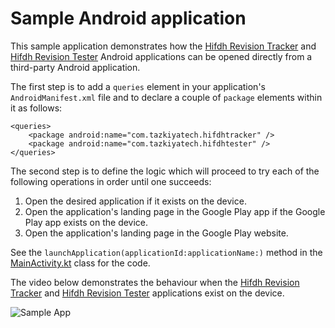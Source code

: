 # Sample Android application

This sample application demonstrates how
the [Hifdh Revision Tracker](https://play.google.com/store/apps/details?id=com.tazkiyatech.hifdhtracker)
and [Hifdh Revision Tester](https://play.google.com/store/apps/details?id=com.tazkiyatech.hifdhtester) Android
applications can be opened directly from a third-party Android application.

The first step is to add a `queries` element in your application's `AndroidManifest.xml` file and to declare a
couple of `package` elements within it as follows:

```
<queries>
    <package android:name="com.tazkiyatech.hifdhtracker" />
    <package android:name="com.tazkiyatech.hifdhtester" />
</queries>
```

The second step is to define the logic which will proceed to try each of the following operations in order
until one succeeds:

1. Open the desired application if it exists on the device.
2. Open the application's landing page in the Google Play app if the Google Play app exists on the device.
3. Open the application's landing page in the Google Play website.

See the `launchApplication(applicationId:applicationName:)` method in
the [MainActivity.kt](src/main/java/com/tazkiyatech/sampleapp/MainActivity.kt) class for the code.

The video below demonstrates the behaviour when
the [Hifdh Revision Tracker](https://play.google.com/store/apps/details?id=com.tazkiyatech.hifdhtracker)
and [Hifdh Revision Tester](https://play.google.com/store/apps/details?id=com.tazkiyatech.hifdhtester)
applications exist on the device.

![Sample App](https://media.giphy.com/media/Ev2bhYrepUmRFkb308/giphy.gif)
